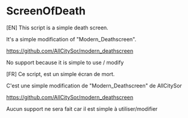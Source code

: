 # ScreenOfDeath

[EN] This script is a simple death screen.

It's a simple modification of "Modern_Deathscreen".

https://github.com/AllCitySor/modern_deathscreen

No support because it is simple to use / modify


[FR] Ce script, est un simple écran de mort. 

C'est une simple modification de "Modern_Deathscreen" de AllCitySor 


https://github.com/AllCitySor/modern_deathscreen

Aucun support ne sera fait car il est simple à utiliser/modifier
